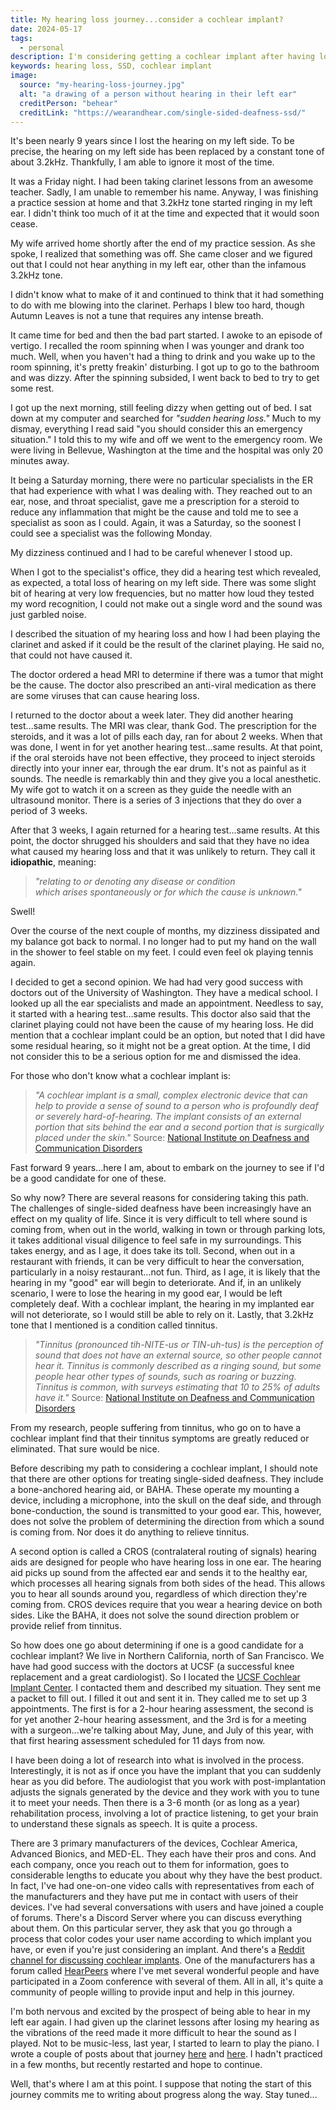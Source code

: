 ```yaml
---
title: My hearing loss journey...consider a cochlear implant?
date: 2024-05-17
tags:
  - personal
description: I'm considering getting a cochlear implant after having lost hearing in my left ear 9 years ago.
keywords: hearing loss, SSD, cochlear implant
image:
  source: "my-hearing-loss-journey.jpg"
  alt: "a drawing of a person without hearing in their left ear"
  creditPerson: "behear"
  creditLink: "https://wearandhear.com/single-sided-deafness-ssd/"
---
```


It's been nearly 9 years since I lost the hearing on my left side. To be precise, the hearing on my left side has been replaced by a constant tone of about 3.2kHz. Thankfully, I am able to ignore it most of the time.

It was a Friday night. I had been taking clarinet lessons from an awesome teacher. Sadly, I am unable to remember his name. Anyway, I was finishing a practice session at home and that 3.2kHz tone started ringing in my left ear. I didn't think too much of it at the time and expected that it would soon cease.

My wife arrived home shortly after the end of my practice session. As she spoke, I realized that something was off. She came closer and we figured out that I could not hear anything in my left ear, other than the infamous 3.2kHz tone.

I didn't know what to make of it and continued to think that it had something to do with me blowing into the clarinet. Perhaps I blew too hard, though Autumn Leaves is not a tune that requires any intense breath.

It came time for bed and then the bad part started. I awoke to an episode of vertigo. I recalled the room spinning when I was younger and drank too much. Well, when you haven't had a thing to drink and you wake up to the room spinning, it's pretty freakin' disturbing. I got up to go to the bathroom and was dizzy. After the spinning subsided, I went back to bed to try to get some rest.

I got up the next morning, still feeling dizzy when getting out of bed. I sat down at my computer and searched for _"sudden hearing loss."_ Much to my dismay, everything I read said "you should consider this an emergency situation." I told this to my wife and off we went to the emergency room. We were living in Bellevue, Washington at the time and the hospital was only 20 minutes away.

It being a Saturday morning, there were no particular specialists in the ER that had experience with what I was dealing with. They reached out to an ear, nose, and throat specialist, gave me a prescription for a steroid to reduce any inflammation that might be the cause and told me to see a specialist as soon as I could. Again, it was a Saturday, so the soonest I could see a specialist was the following Monday.

My dizziness continued and I had to be careful whenever I stood up.

When I got to the specialist's office, they did a hearing test which revealed, as expected, a total loss of hearing on my left side. There was some slight bit of hearing at very low frequencies, but no matter how loud they tested my word recognition, I could not make out a single word and the sound was just garbled noise.

I described the situation of my hearing loss and how I had been playing the clarinet and asked if it could be the result of the clarinet playing. He said no, that could not have caused it.

The doctor ordered a head MRI to determine if there was a tumor that might be the cause. The doctor also prescribed an anti-viral medication as there are some viruses that can cause hearing loss.

I returned to the doctor about a week later. They did another hearing test...same results. The MRI was clear, thank God. The prescription for the steroids, and it was a lot of pills each day, ran for about 2 weeks. When that was done, I went in for yet another hearing test...same results. At that point, if the oral steroids have not been effective, they proceed to inject steroids directly into your inner ear, through the ear drum. It's not as painful as it sounds. The needle is remarkably thin and they give you a local anesthetic. My wife got to watch it on a screen as they guide the needle with an ultrasound monitor. There is a series of 3 injections that they do over a period of 3 weeks.

After that 3 weeks, I again returned for a hearing test...same results. At this point, the doctor shrugged his shoulders and said that they have no idea what caused my hearing loss and that it was unlikely to return. They call it **idiopathic**, meaning:

> _"relating to or denoting any disease or condition which arises spontaneously or for which the cause is unknown."_

Swell!

Over the course of the next couple of months, my dizziness dissipated and my balance got back to normal. I no longer had to put my hand on the wall in the shower to feel stable on my feet. I could even feel ok playing tennis again.

I decided to get a second opinion. We had had very good success with doctors out of the University of Washington. They have a medical school. I looked up all the ear specialists and made an appointment. Needless to say, it started with a hearing test...same results. This doctor also said that the clarinet playing could not have been the cause of my hearing loss. He did mention that a cochlear implant could be an option, but noted that I did have some residual hearing, so it might not be a great option. At the time, I did not consider this to be a serious option for me and dismissed the idea.

For those who don't know what a cochlear implant is:

> _"A cochlear implant is a small, complex electronic device that can help to provide a sense of sound to a person who is profoundly deaf or severely hard-of-hearing. The implant consists of an external portion that sits behind the ear and a second portion that is surgically placed under the skin."_ Source: [National Institute on Deafness and Communication Disorders](https://www.nidcd.nih.gov/health/cochlear-implants)

Fast forward 9 years...here I am, about to embark on the journey to see if I'd be a good candidate for one of these.

So why now? There are several reasons for considering taking this path. The challenges of single-sided deafness have been increasingly have an effect on my quality of life. Since it is very difficult to tell where sound is coming from, when out in the world, walking in town or through parking lots, it takes additional visual diligence to feel safe in my surroundings. This takes energy, and as I age, it does take its toll. Second, when out in a restaurant with friends, it can be very difficult to hear the conversation, particularly in a noisy restaurant...not fun. Third, as I age, it is likely that the hearing in my "good" ear will begin to deteriorate. And if, in an unlikely scenario, I were to lose the hearing in my good ear, I would be left completely deaf. With a cochlear implant, the hearing in my implanted ear will not deteriorate, so I would still be able to rely on it. Lastly, that 3.2kHz tone that I mentioned is a condition called tinnitus.

> _"Tinnitus (pronounced tih-NITE-us or TIN-uh-tus) is the perception of sound that does not have an external source, so other people cannot hear it. Tinnitus is commonly described as a ringing sound, but some people hear other types of sounds, such as roaring or buzzing. Tinnitus is common, with surveys estimating that 10 to 25% of adults have it."_ Source: [National Institute on Deafness and Communication Disorders](https://www.nidcd.nih.gov/health/tinnitus)

From my research, people suffering from tinnitus, who go on to have a cochlear implant find that their tinnitus symptoms are greatly reduced or eliminated. That sure would be nice.

Before describing my path to considering a cochlear implant, I should note that there are other options for treating single-sided deafness. They include a bone-anchored hearing aid, or BAHA. These operate my mounting a device, including a microphone, into the skull on the deaf side, and through bone-conduction, the sound is transmitted to your good ear. This, however, does not solve the problem of determining the direction from which a sound is coming from. Nor does it do anything to relieve tinnitus.

A second option is called a CROS (contralateral routing of signals) hearing aids are designed for people who have hearing loss in one ear. The hearing aid picks up sound from the affected ear and sends it to the healthy ear, which processes all hearing signals from both sides of the head. This allows you to hear all sounds around you, regardless of which direction they're coming from. CROS devices require that you wear a hearing device on both sides. Like the BAHA, it does not solve the sound direction problem or provide relief from tinnitus.

So how does one go about determining if one is a good candidate for a cochlear implant? We live in Northern California, north of San Francisco. We have had good success with the doctors at UCSF (a successful knee replacement and a great cardiologist). So I located the [UCSF Cochlear Implant Center](https://www.ucsfhealth.org/clinics/cochlear-implant-center). I contacted them and described my situation. They sent me a packet to fill out. I filled it out and sent it in. They called me to set up 3 appointments. The first is for a 2-hour hearing assessment, the second is for yet another 2-hour hearing assessment, and the 3rd is for a meeting with a surgeon...we're talking about May, June, and July of this year, with that first hearing assessment scheduled for 11 days from now.

I have been doing a lot of research into what is involved in the process. Interestingly, it is not as if once you have the implant that you can suddenly hear as you did before. The audiologist that you work with post-implantation adjusts the signals generated by the device and they work with you to tune it to meet your needs. Then there is a 3-6 month (or as long as a year) rehabilitation process, involving a lot of practice listening, to get your brain to understand these signals as speech. It is quite a process.

There are 3 primary manufacturers of the devices, Cochlear America, Advanced Bionics, and MED-EL. They each have their pros and cons. And each company, once you reach out to them for information, goes to considerable lengths to educate you about why they have the best product. In fact, I've had one-on-one video calls with representatives from each of the manufacturers and they have put me in contact with users of their devices. I've had several conversations with users and have joined a couple of forums. There's a Discord Server where you can discuss everything about them. On this particular server, they ask that you go through a process that color codes your user name according to which implant you have, or even if you're just considering an implant. And there's a [Reddit channel for discussing cochlear implants](https://www.reddit.com/r/Cochlearimplants/). One of the manufacturers has a forum called [HearPeers](https://hearpeers.medel.com/en) where I've met several wonderful people and have participated in a Zoom conference with several of them. All in all, it's quite a community of people willing to provide input and help in this journey.

I'm both nervous and excited by the prospect of being able to hear in my left ear again. I had given up the clarinet lessons after losing my hearing as the vibrations of the reed made it more difficult to hear the sound as I played. Not to be music-less, last year, I started to learn to play the piano. I wrote a couple of posts about that journey [here](https://www.bobmonsour.com/posts/learning-to-play-the-piano/) and [here](https://www.bobmonsour.com/posts/my-first-30-days-of-learning-to-play-the-piano/). I hadn't practiced in a few months, but recently restarted and hope to continue.

Well, that's where I am at this point. I suppose that noting the start of this journey commits me to writing about progress along the way. Stay tuned...
